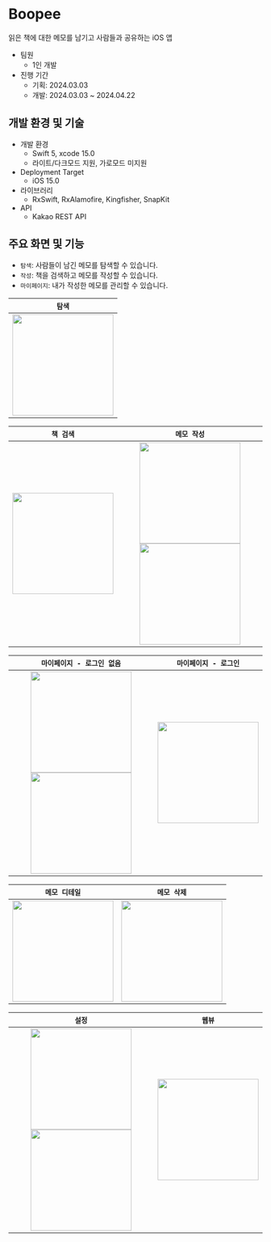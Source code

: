 # Boopee
읽은 책에 대한 메모를 남기고 사람들과 공유하는 iOS 앱

- 팀원
    - 1인 개발
- 진행 기간
    - 기획: 2024.03.03
    - 개발: 2024.03.03 ~ 2024.04.22

## 개발 환경 및 기술
- 개발 환경
    - Swift 5, xcode 15.0
    - 라이트/다크모드 지원, 가로모드 미지원
- Deployment Target
    - iOS 15.0
- 라이브러리
    - RxSwift, RxAlamofire, Kingfisher, SnapKit
- API
    - Kakao REST API

## 주요 화면 및 기능
- `탐색`: 사람들이 남긴 메모를 탐색할 수 있습니다.
- `작성`: 책을 검색하고 메모를 작성할 수 있습니다.
- `마이페이지`: 내가 작성한 메모를 관리할 수 있습니다.

|`탐색`|
|:----:|
| <img src="https://github.com/yunjikimm/Boopee/assets/68881093/a44bafca-35de-4372-87ca-0417232a7db0" width="200"> |

|`책 검색`|`메모 작성`|
|:----:|:----:|
| <img src="https://github.com/yunjikimm/Boopee/assets/68881093/fc687848-bed8-4132-b5bb-e24aec853cd9" width="200"> | <img src="https://github.com/yunjikimm/Boopee/assets/68881093/5f08e28c-91ee-438b-bc59-bc4d32c2b3e2" width="200"> <img src="https://github.com/yunjikimm/Boopee/assets/68881093/71268955-d175-400d-8ecf-19de48095f00" width="200"> |

|`마이페이지 - 로그인 없음`|`마이페이지 - 로그인`|
|:----:|:----:|
| <img src="https://github.com/yunjikimm/Boopee/assets/68881093/cd8fef55-7326-4e91-8d6f-79e808a8da48" width="200"> <img src="https://github.com/yunjikimm/Boopee/assets/68881093/dcea15fa-9035-48bb-b982-e76c87247388" width="200"> | <img src="https://github.com/yunjikimm/Boopee/assets/68881093/bb03bd3a-9a25-4f2e-a2a0-ed77e44674bc" width="200"> |

|`메모 디테일`|`메모 삭제`|
|:----:|:----:|
| <img src="https://github.com/yunjikimm/Boopee/assets/68881093/051872f1-d607-4666-8ac4-7f2b999cdf36" width="200"> | <img src="https://github.com/yunjikimm/Boopee/assets/68881093/ac9a66d6-0d01-4d60-8921-48c26541b670" width="200"> |

|`설정`|`웹뷰`|
|:----:|:----:|
| <img src="https://github.com/yunjikimm/Boopee/assets/68881093/4bb9a681-74aa-4323-8f1c-b033400dda08" width="200"> <img src="https://github.com/yunjikimm/Boopee/assets/68881093/d09adbdc-29e0-45a3-b49a-805479fd112c" width="200"> | <img src="https://github.com/yunjikimm/Boopee/assets/68881093/88978891-9d07-4cb1-8a85-79d10c1b9f88" width="200"> |
